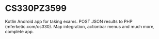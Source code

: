 # CS330PZ3599
 Kotlin Android app for taking exams. POST JSON results to PHP (mferketic.com/cs330). Map integration, actionbar menus and much more, complete app.

